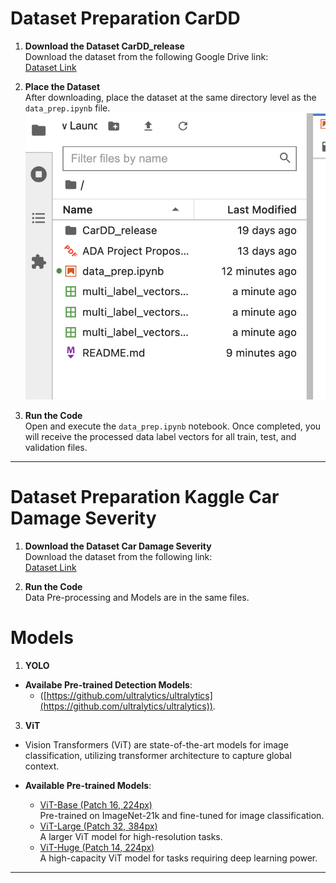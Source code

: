 # Dataset Preparation CarDD

1. **Download the Dataset CarDD_release**  
   Download the dataset from the following Google Drive link:  
   [Dataset Link](https://drive.google.com/file/d/1bbyqVCKZX5Ur5Zg-uKj0jD0maWAVeOLx/view)

2. **Place the Dataset**  
   After downloading, place the dataset at the same directory level as the `data_prep.ipynb` file.
   ![](https://github.com/rogerhsiehh/ADA-Project/blob/6232998f1e5cb24e30bda3853722220ab8200879/info/Screenshot%202024-12-23%20at%2011.20.51.png)

3. **Run the Code**  
   Open and execute the `data_prep.ipynb` notebook. Once completed, you will receive the processed data label vectors for all train, test, and validation files.

---
# Dataset Preparation Kaggle Car Damage Severity

1. **Download the Dataset Car Damage Severity**  
   Download the dataset from the following link:  
   [Dataset Link](https://www.kaggle.com/datasets/prajwalbhamere/car-damage-severity-dataset/data)

2. **Run the Code**  
   Data Pre-processing and Models are in the same files.

# Models

1. **YOLO**

- **Availabe Pre-trained Detection Models**:
   - ([https://github.com/ultralytics/ultralytics](https://github.com/ultralytics/ultralytics)). 

3. **ViT**

- Vision Transformers (ViT) are state-of-the-art models for image classification, utilizing transformer architecture to capture global context.

- **Available Pre-trained Models**:
  - [ViT-Base (Patch 16, 224px)](https://huggingface.co/google/vit-base-patch16-224-in21k)  
    Pre-trained on ImageNet-21k and fine-tuned for image classification.
  - [ViT-Large (Patch 32, 384px)](https://huggingface.co/google/vit-large-patch32-384)  
    A larger ViT model for high-resolution tasks.
  - [ViT-Huge (Patch 14, 224px)](https://huggingface.co/google/vit-huge-patch14-224-in21k)  
    A high-capacity ViT model for tasks requiring deep learning power.

---
